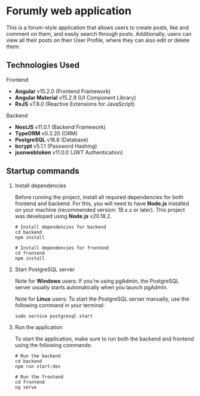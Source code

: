 # Forumly web application
This is a forum-style application that allows users to create posts, like and comment on them, and easily search through posts. Additionally, users can view all their posts on their User Profile, where they can also edit or delete them.

## Technologies Used

Frontend
- **Angular** v15.2.0 (Frontend Framework)
- **Angular Material** v15.2.9 (UI Component Library)
- **RxJS** v7.8.0 (Reactive Extensions for JavaScript)


Backend
- **NestJS** v11.0.1 (Backend Framework)
- **TypeORM** v0.3.20 (ORM)
- **PostgreSQL** v16.8 (Database)
- **bcrypt** v5.1.1 (Password Hashing)
- **jsonwebtoken** v11.0.0 (JWT Authentication)

## Startup commands
1. Install dependencies
   
   Before running the project, install all required dependencies for both frontend and backend. For this, you will need to have **Node.js** installed on your machine (recommended version: 18.x.x or later). This project was developed using **Node.js** v20.18.2.
    ```
    # Install dependencies for backend
    cd backend
    npm install
    ```
    
    ```
    # Install dependencies for frontend
    cd frontend
    npm install
    ```
2. Start PostgreSQL server

   Note for **Windows** users:
    If you're using pgAdmin, the PostgreSQL server usually starts automatically when you launch pgAdmin.
   
   Note for **Linux** users:
   To start the PostgreSQL server manually, use the following command in your terminal:
   ```
   sudo service postgresql start
   ```

3. Run the application
   
   To start the application, make sure to run both the backend and frontend using the following commands:
   ```
   # Run the backend
   cd backend
   npm run start:dev
   ```

   ```
   # Run the frontend
   cd frontend
   ng serve
   ```


    
